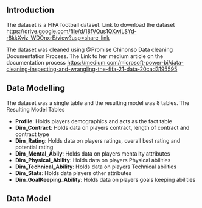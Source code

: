 ## Introduction
The dataset is a FIFA football dataset. Link to download the dataset https://drive.google.com/file/d/18fVQus1QXwiLSYd-r8kkXviz_WDOnxrE/view?usp=share_link


The dataset was cleaned using @Promise Chinonso Data cleaning Documentation Process. The Link to her medium article on the documentation process https://medium.com/microsoft-power-bi/data-cleaning-inspecting-and-wrangling-the-fifa-21-data-20cad3195595

## Data Modelling 
The dataset was a single table and the resulting model was 8 tables.
The Resulting Model Tables
- <strong>Profile</strong>: Holds players demographics and acts as the fact table
- <strong>Dim_Contract</strong>: Holds data on players contract, length of contract and contract type
- <strong>Dim_Rating</strong>: Holds data on players ratings, overall best rating and potential rating
- <strong>Dim_Mental_Abily</strong>: Holds data on players mentality attributes
- <strong>Dim_Physical_Ability</strong>: Holds data on players Physical abilities
- <strong>Dim_Technical_Ability</strong>: Holds data on players Technical abilities
- <strong>Dim_Stats</strong>: Holds data players other attributes
- <strong>Dim_GoalKeeping_Ability</strong>: Holds data on players goals keeping abilities

## Data Model
